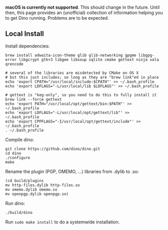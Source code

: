 **macOS is currently not supported**. This should change in the future. Until then, this page provides an (unofficial) collection of information helping you to get Dino running. Problems are to be expected.

## Local Install

Install dependencies:
```
brew install adwaita-icon-theme glib glib-networking gpgme libgpg-error libgcrypt gtk+3 libgee libsoup sqlite cmake gettext ninja vala qrencode

# several of the libraries are misdetected by CMake on OS X
# but this just includes; so long as they are "brew link"ed in place
echo 'export CPATH="/usr/local/include:$CPATH"' >> ~/.bash_profile
echo 'export LDFLAGS="-L/usr/local/lib $LDFLAGS"' >> ~/.bash_profile

# gettext is "keg-only", so you need to do this to fully install it
brew link --force gettext
echo 'export PATH="/usr/local/opt/gettext/bin:$PATH"' >> ~/.bash_profile
echo 'export LDFLAGS="-L/usr/local/opt/gettext/lib"' >> ~/.bash_profile
echo 'export CPPFLAGS="-I/usr/local/opt/gettext/include"' >> ~/.bash_profile
. ~/.bash_profile
```

Compile dino:
```
git clone https://github.com/dino/dino.git
cd dino
./configure
make
```

Rename the plugin (PGP, OMEMO, ...) libraries from .dylib to .so:
```
(cd build/plugins
mv http-files.dylib http-files.so
mv omemo.dylib omemo.so
mv openpgp.dylib openpgp.so)
```

Run dino:
```
./build/dino
```

Run `sudo make install` to do a systemwide installation.